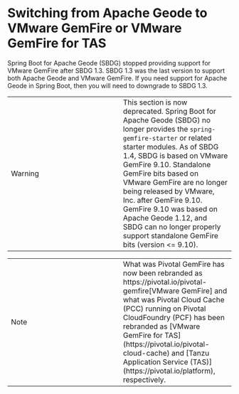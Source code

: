 # Switching from Apache Geode to VMware GemFire or VMware GemFire for TAS


<!-- 
 Copyright (c) VMware, Inc. 2022. All rights reserved.
 Licensed to the Apache Software Foundation (ASF) under one or more contributor license
 agreements. See the NOTICE file distributed with this work for additional information regarding
 copyright ownership. The ASF licenses this file to You under the Apache License, Version 2.0 (the
 "License"); you may not use this file except in compliance with the License. You may obtain a
 copy of the License at
 
 http://www.apache.org/licenses/LICENSE-2.0
 
 Unless required by applicable law or agreed to in writing, software distributed under the License
 is distributed on an "AS IS" BASIS, WITHOUT WARRANTIES OR CONDITIONS OF ANY KIND, either express
 or implied. See the License for the specific language governing permissions and limitations under
 the License.
-->

Spring Boot for Apache Geode (SBDG) stopped providing support for
VMware GemFire after SBDG 1.3. SBDG 1.3 was the last version to
support both Apache Geode and VMware GemFire. If you need
support for Apache Geode in Spring Boot, then you will need to
downgrade to SBDG 1.3.

<table>
<colgroup>
<col style="width: 50%" />
<col style="width: 50%" />
</colgroup>
<tbody>
<tr class="odd">
<td class="icon">
Warning
</td>
<td class="content">This section is now deprecated. Spring Boot for
Apache Geode (SBDG) no longer provides the
<code>spring-gemfire-starter</code> or related starter modules. As of
SBDG 1.4, SBDG is based on VMware GemFire 9.10. Standalone GemFire
bits based on VMware GemFire are no longer being released by
VMware, Inc. after GemFire 9.10. GemFire 9.10 was based on
Apache Geode 1.12, and SBDG can no longer properly support
standalone GemFire bits (version <= 9.10).</td>
</tr>
</tbody>
</table>

<table>
<colgroup>
<col style="width: 50%" />
<col style="width: 50%" />
</colgroup>
<tbody>
<tr class="odd">
<td class="icon">
Note
</td>
<td class="content">What was Pivotal GemFire has now been rebranded as
https://pivotal.io/pivotal-gemfire[VMware GemFire] and what was Pivotal
Cloud Cache (PCC) running on Pivotal CloudFoundry (PCF) has been
rebranded as [VMware GemFire for TAS](https://pivotal.io/pivotal-cloud-cache) and
[Tanzu Application Service (TAS)](https://pivotal.io/platform),
respectively.</td>
</tr>
</tbody>
</table>

